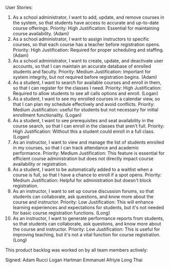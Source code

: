 User Stories:

1) As a school administrator, I want to add, update, and remove courses in the system, 
    so that students have access to accurate and up-to-date course offerings. 
    Priority: High Justification: Essential for maintaining course availability. (Adam)
2) As a school administrator, I want to assign instructors to specific courses,
    so that each course has a teacher before registration opens. 
    Priority: High Justification: Required for proper scheduling and staffing. (Adam)
3) As a school administrator, I want to create, update, and deactivate user accounts,
    so that I can maintain an accurate database of enrolled students and faculty. 
    Priority: Medium Justification: Important for system integrity, but not required before registration begins. (Adam)
4) As a student, I want to search for available courses and enroll in them,
   so that I can register for the classes I need.
   Priority: High Justification: Required to allow students to see all calls options and enroll. (Logan)
5) As a student, I want to see my enrolled courses in a calendar view,
   so that I can plan my schedule effectively and avoid conflicts.
   Priority: Medium Justification: useful for students but not necessary for initial enrollment functionality. (Logan)
6) As a student, I want to see prerequisites and seat availability in the course search,
   so that I can enroll in the classes that aren't full.
    Priority: High Justification: Without this a student could enroll in a full class. (Logan)
7) As an instructor, I want to view and manage the list of students enrolled in  my courses,
    so that I can track attendance and academic performance. 
    Priority: Medium Justification: This feature is essential for efficient course administration but does not directly
    impact course availability or registration.
8) As a student, I want to be automatically added to a waitlist when a course is full,
    so that I have a chance to enroll if a spot opens.
    Priority: Medium Justification: Helpful for administration but doesn't block registration.
9) As an instructor, I want to set up course discussion forums,
    so that students can collaborate, ask questions, and know more about the course and instructor.
    Priority: Low Justification: This will enhance learning experiences and expectations for students,
    but it's not needed for basic course registration functions. (Long)
10) As an instructor, I want to generate performance reports from students,
    so that students can collaborate, ask questions, and know more about the course and instructor.
    Priority: Low Justification: This is useful for improving teaching, but it's not a vital function for course registration. (Long)

This product backlog was worked on by all team members actively:

Signed:
        Adam Rucci
        Logan Hartman
        Emmanuel Afriyie
        Long Thai
